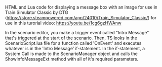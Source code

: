 HTML and Lua code for displaying a message box with an image for use in Train Simulator Classic by DTG (https://store.steampowered.com/app/24010/Train_Simulator_Classic/) for use in this turorial video: https://youtu.be/1cg6gzHWAnw

In the scenario editor, you make a trigger event called "Intro Message" that's triggered at the start of the scenario. Then, TS looks in the ScenarioScript.lua file for a function called 'OnEvent' and executes whatever is in the 'Intro Message' if-statement. In the if-statement, a System Call is made to the ScenarioManager object and calls the ShowInfoMessageExt method with all of it's required parameters.
